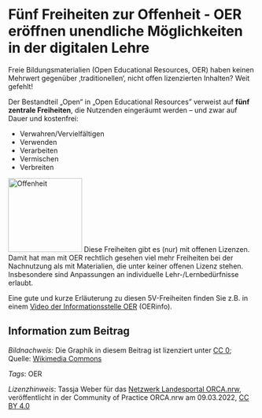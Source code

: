 # Fünf Freiheiten zur Offenheit - OER eröffnen unendliche Möglichkeiten in der digitalen Lehre

Freie  Bildungsmaterialien (Open Educational Resources, OER) haben keinen  Mehrwert gegenüber ‚traditionellen‘, nicht offen lizenzierten Inhalten?  Weit gefehlt!
 
Der Bestandteil „Open“ in „Open Educational Resources” verweist auf **fünf zentrale Freiheiten**, die Nutzenden eingeräumt werden – und zwar auf Dauer und kostenfrei:
 
- Verwahren/Vervielfältigen
- Verwenden
- Verarbeiten
- Vermischen
- Verbreiten

<img src="https://github.com/lindahalm-hsbi/infOERmiert/assets/149470817/b016e961-c1ff-47c0-8b0f-6a0c4bd49386" alt="Offenheit" title="Offenheit" width="150"/> Diese Freiheiten gibt es (nur) mit offenen Lizenzen. Damit hat man  mit OER rechtlich gesehen viel mehr Freiheiten bei der Nachnutzung als  mit Materialien, die unter keiner offenen Lizenz stehen. Insbesondere  sind Anpassungen an individuelle Lehr-/Lernbedürfnisse erlaubt.
 
Eine gute und kurze Erläuterung zu diesen 5V-Freiheiten finden Sie z.B. in einem [Video der Informationsstelle OER](https://www.youtube.com/watch?v=ai2lZ8e4W8Y) (OERinfo).

## Information zum Beitrag

*Bildnachweis:* Die Graphik in diesem Beitrag ist lizenziert unter [CC 0](https://creativecommons.org/publicdomain/zero/1.0/legalcode); Quelle: [Wikimedia Commons](https://commons.wikimedia.org/wiki/Category:Open_access_in_Brandenburg)

 *Tags*: OER

 *Lizenzhinweis*: Tassja Weber für das <a href="http://www.orca.nrw/ueber-uns/netzwerk" target="_blank">Netzwerk Landesportal ORCA.nrw</a>, veröffentlicht in der Community of Practice ORCA.nrw am 09.03.2022, <a href="https://creativecommons.org/licenses/by/4.0/" target="_blank">CC BY 4.0</a>
